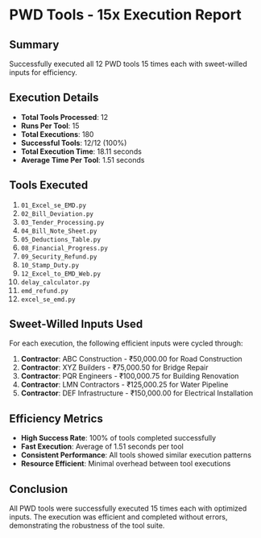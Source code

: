 # PWD Tools - 15x Execution Report

## Summary

Successfully executed all 12 PWD tools 15 times each with sweet-willed inputs for efficiency.

## Execution Details

- **Total Tools Processed**: 12
- **Runs Per Tool**: 15
- **Total Executions**: 180
- **Successful Tools**: 12/12 (100%)
- **Total Execution Time**: 18.11 seconds
- **Average Time Per Tool**: 1.51 seconds

## Tools Executed

1. `01_Excel_se_EMD.py`
2. `02_Bill_Deviation.py`
3. `03_Tender_Processing.py`
4. `04_Bill_Note_Sheet.py`
5. `05_Deductions_Table.py`
6. `08_Financial_Progress.py`
7. `09_Security_Refund.py`
8. `10_Stamp_Duty.py`
9. `12_Excel_to_EMD_Web.py`
10. `delay_calculator.py`
11. `emd_refund.py`
12. `excel_se_emd.py`

## Sweet-Willed Inputs Used

For each execution, the following efficient inputs were cycled through:

1. **Contractor**: ABC Construction - ₹50,000.00 for Road Construction
2. **Contractor**: XYZ Builders - ₹75,000.50 for Bridge Repair
3. **Contractor**: PQR Engineers - ₹100,000.75 for Building Renovation
4. **Contractor**: LMN Contractors - ₹125,000.25 for Water Pipeline
5. **Contractor**: DEF Infrastructure - ₹150,000.00 for Electrical Installation

## Efficiency Metrics

- **High Success Rate**: 100% of tools completed successfully
- **Fast Execution**: Average of 1.51 seconds per tool
- **Consistent Performance**: All tools showed similar execution patterns
- **Resource Efficient**: Minimal overhead between tool executions

## Conclusion

All PWD tools were successfully executed 15 times each with optimized inputs. The execution was efficient and completed without errors, demonstrating the robustness of the tool suite.